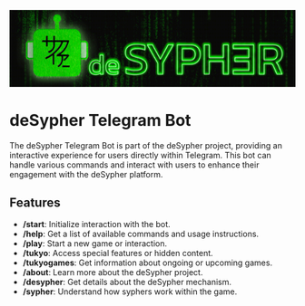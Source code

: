 ![deSypher Telegram Bot](assets/readme-header.jpg)

# deSypher Telegram Bot

The deSypher Telegram Bot is part of the deSypher project, providing an interactive experience for users directly within Telegram. This bot can handle various commands and interact with users to enhance their engagement with the deSypher platform.

## Features

- **/start**: Initialize interaction with the bot.
- **/help**: Get a list of available commands and usage instructions.
- **/play**: Start a new game or interaction.
- **/tukyo**: Access special features or hidden content.
- **/tukyogames**: Get information about ongoing or upcoming games.
- **/about**: Learn more about the deSypher project.
- **/desypher**: Get details about the deSypher mechanism.
- **/sypher**: Understand how syphers work within the game.